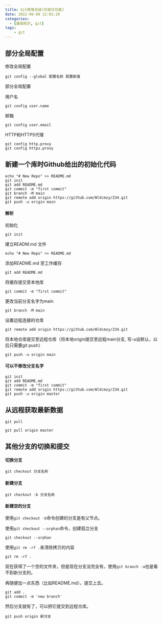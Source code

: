 ```yaml
---
title: Git使用总结(仅部分功能)
date: 2022-06-09 22:01:28
categories:
  - [基础知识, git]
tags:
	- git
---
```


## 部分全局配置

修改全局配置

```
git config --global 配置名称 配置新值
```

部分全局配置

用户名

```
git config user.name
```

邮箱

```
git config user.email
```

HTTP和HTTPS代理

```
git config http.proxy
git config https.proxy
```



## 新建一个库时Github给出的初始化代码

```git
echo "# New Repo" >> README.md
git init
git add README.md
git commit -m "first commit"
git branch -M main
git remote add origin https://github.com/Wldcmzy/234.git
git push -u origin main
```

#### 解析

初始化

```
git init
```

建立READM.md 文件

```
echo "# New Repo" >> README.md
```

添加README.md 至工作缓存

```
git add README.md
```

将缓存提交至本地库

```
git commit -m "first commit"
```

更改当前分支名字为main

```
git branch -M main
```

设置远程连接的仓库

```
git remote add origin https://github.com/Wldcmzy/234.git
```

将本地仓库提交至远程仓库（将本地origin提交至远程main分支, 写-u设默认，以后只需要git push）

```
git push -u origin main
```

#### 可以不修改分支名字

```git
git init
git add README.md
git commit -m "first commit"
git remote add origin https://github.com/Wldcmzy/234.git
git push -u origin master
```

## 从远程获取最新数据

```
git pull
```

```
git pull origin master
```

## 其他分支的切换和提交

#### 切换分支

```
git checkout 分支名称
```

#### 新建分支

```
git checkout -b 分支名称
```

#### 新建空的分支

使用`git checkout -b`命令创建的分支是有父节点。

使用`git checkout --orphan`命令，创建孤立分支

```
git checkout --orphan
```

使用`git rm -rf .`来清除拷贝的内容

```
git rm -rf .
```

现在获得了一个空的文件夹，但是现在分支没完全有，使用`git branch -a`也是看不到新分支的。

再随便加一点东西（比如README.md），提交上去。

```
git add .
git commit -m 'new branch'
```

然后分支就有了，可以把它提交到远程仓库。

```
git push origin 新分支
```


